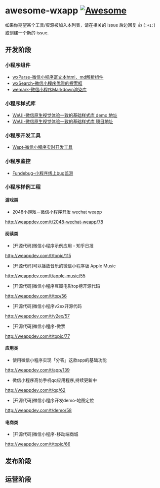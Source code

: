 # awesome-wxapp [![Awesome](https://cdn.rawgit.com/sindresorhus/awesome/d7305f38d29fed78fa85652e3a63e154dd8e8829/media/badge.svg)](https://github.com/sindresorhus/awesome)

如果你期望某个工具/资源被加入本列表，请在相关的 issue 后边回复 :+1: (`:+1:`) 或创建一个新的 issue.

## 开发阶段

### 小程序组件
* [wxParse-微信小程序富文本html、md解析组件](https://github.com/icindy/wxParse)
* [wxSearch-微信小程序优雅的搜索框](https://github.com/icindy/wxSearch)
* [wemark-微信小程序Markdown渲染库](https://github.com/TooBug/wemark)

### 小程序样式库
* [WeUI-微信原生视觉体验一致的基础样式库 demo 地址](https://weui.io/)
* [WeUI-微信原生视觉体验一致的基础样式库 项目地址](https://github.com/weui/weui)

### 小程序开发工具
* [Wept-微信小程序实时开发工具](https://github.com/chemzqm/wept)

### 小程序监控
* [Fundebug-小程序线上bug监测](https://docs.fundebug.com/notifier/wxjs/)

### 小程序样例工程
#### 游戏类

* 2048小游戏－微信小程序开发 wechat weapp

http://weappdev.com/t/2048-wechat-weapp/78

#### 阅读类

* [开源代码]微信小程序示例应用 - 知乎日报

http://weappdev.com/t/topic/115

* [开源代码]可以播放音乐的微信小程序版 Apple Music

http://weappdev.com/t/apple-music/55

* [开源代码]微信小程序豆瓣电影top榜开源代码

http://weappdev.com/t/top/56

* [开源代码]微信小程序v2ex开源代码

http://weappdev.com/t/v2ex/57

* [开源代码]微信小程序-微票

http://weappdev.com/t/topic/77

#### 应用类

* 使用微信小程序实现「分答」这款app的基础功能

http://weappdev.com/t/app/139

* 微信小程序高仿手机qq应用程序,持续更新中

http://weappdev.com/t/qq/62

* [开源代码]微信小程序开发demo-地图定位

http://weappdev.com/t/demo/58

#### 电商类

* [开源代码]微信小程序-移动端商城

http://weappdev.com/t/topic/66

## 发布阶段


## 运营阶段
